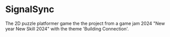 # SignalSync
The 2D puzzle platformer game the the project from a game jam 2024 "New year New Skill 2024" with the theme 'Building Connection'.
